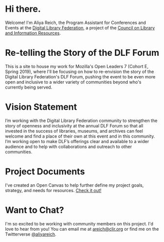 
# Hi there.
Welcome! I'm Aliya Reich, the Program Assistant for Conferences and Events at the [Digital Library Federation](https://www.diglib.org), a project of the [Council on Library and Information Resources](https://www.clir.org).

# Re-telling the Story of the DLF Forum
This is a site to house my work for Mozilla's Open Leaders 7 (Cohort E, Spring 2019), where I'll be focusing on how to re-envision the story of the Digital Library Federation's DLF Forum, pushing the event to be even more open and inclusive to a wider variety of communities beyond who's currently being served.

# Vision Statement
I’m working with the Digital Library Federation community to strengthen the story of openness and inclusivity at the annual DLF Forum so that all invested in the success of libraries, museums, and archives can feel welcome and find a place of their own at this event and in this community. I’m working open to make DLF’s offerings clear and available to a wider audience and to help with collaborations and outreach to other communities.

# Project Documents
I've created an Open Canvas to help further define my project goals, strategy, and needs for resources. [Check it out!](https://docs.google.com/presentation/d/1_5_heQTdHBgFQqy4XuMCHUgjaY-IjAuGp0prljlvb0M/edit?usp=sharing)

# Want to Chat?
I'm so excited to be working with community members on this project. I'd love to hear from you! You can email me at [areich@clir.org](mailto:areich@clir.org) or find me on the Twitterverse [@aliyareich](https://twitter.com/aliyareich). 
